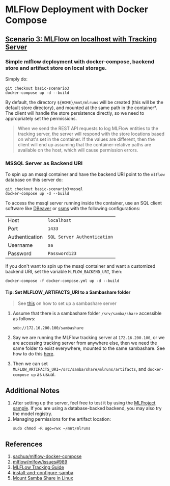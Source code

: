 # MLFlow Deployment with Docker Compose

## [Scenario 3: MLFlow on localhost with Tracking Server](https://www.mlflow.org/docs/latest/tracking.html#scenario-3-mlflow-on-localhost-with-tracking-server)

### Simple mlflow deployment with docker-compose, backend store and artifact store on local storage.

Simply do:

```
git checkout basic-scenario3
docker-compose up -d --build
```

By default, the directory `${HOME}/mnt/mlruns` will be created (this will be the default store directory),
and mounted at the same path in the container*. The client will handle the store persistence directly, so we
need to appropriately set the permissions.

> When we send the REST API requests to log MLFlow entities to the tracking server,
> the server will respond with the store locations based on what's set in the container. If the values
> are different, then the client will end up assuming that the container-relative paths are available
> on the host, which will cause permission errors.

### MSSQL Server as Backend URI

To spin up an mssql container and have the backend URI point to the `mlflow` database on this server do:

```
git checkout basic-scenario3+mssql
docker-compose up -d --build
```

To access the mssql server running inside the container, use an SQL client software like [DBeaver](https://dbeaver.io/)
or [ssms](https://learn.microsoft.com/en-us/sql/ssms/download-sql-server-management-studio-ssms?view=sql-server-ver16)
with the following configurations:

|||
|-|-|
|Host|`localhost`|
|Port|`1433`|
|Authentication|`SQL Server Authentication`|
|Username|`sa`|
|Password|`Password123`|

If you don't want to spin up the mssql container and want a customized backend URI, set the variable `MLFLOW_BACKEND_URI`, then:

```
docker-compose -f docker-compose.yml up -d --build 
```

#### Tip: Set MLFLOW_ARTIFACTS_URI to a Sambashare folder

> See [this](https://ubuntu.com/tutorials/install-and-configure-samba#1-overview)
> on how to set up a sambashare server

1. Assume that there is a sambashare folder `/srv/samba/share` accessible as follows:
    ```
    smb://172.16.200.100/sambashare
    ```
2. Say we are running the MLFlow tracking server at `172.16.200.100`, or we are accessing
   tracking server from anywhere else, then we need the same folder to exist everywhere,
   mounted to the same sambashare. See how to do this [here](https://chrisrmiller.com/mount-samba-share-in-ubuntu/).

3. Then we can set `MLFLOW_ARTIFACTS_URI=/src/samba/share/mlruns/artifacts`, and `docker-compose up` as usual.


## Additional Notes

1. After setting up the server, feel free to test it by using the [MLProject sample](mlproject-sample). If you are using
a database-backed backend, you may also try the model registry.
2. Managing permissions for the artifact location:
    ```
    sudo chmod -R ugo=rwx ~/mnt/mlruns
    ```

## References

1. [sachua/mlflow-docker-compose](https://github.com/sachua/mlflow-docker-compose)
2. [mlflow/mlfow/issues#989](https://github.com/mlflow/mlflow/issues/989#issuecomment-473491268)
3. [MLFLow Tracking Guide](https://www.mlflow.org/docs/latest/tracking.html#storage)
4. [install-and-configure-samba](https://ubuntu.com/tutorials/install-and-configure-samba#1-overview)
5. [Mount Samba Share in Linux](https://chrisrmiller.com/mount-samba-share-in-ubuntu/)
